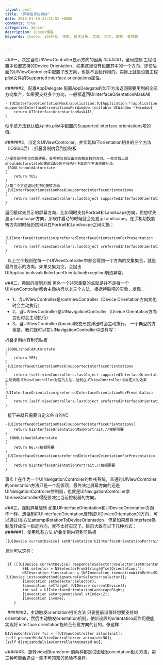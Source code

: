 ```yaml
---
layout: post
title: "屏幕旋转的奥妙"
date: 2015-01-10 23:51:52 +0800
comments: true
categories: Senior
description: iCocos博客
keywords: iCocos, iOS开发, 博客, 技术分析, 文章, 学习, 曹黎, 曹理鹏


---
```



###一，决定当前UIViewController显示方向的因素
######1，全局控制
工程设置中设置支持的Device Orientation，如果这里没有设置其中的一个方向，即使后面的UIViewController中配置了改方向，也是不会起作用的。实际上就是设置工程plist文件的Supported interface orientations属性。

######2，配置AppDelegate
配置AppDelegate的如下方法返回需要用到的全部方向集合，如果要支持多个方向，一般都返回UIInterfaceOrientationMaskAll

	- (UIInterfaceOrientationMask)application:(UIApplication *)application supportedInterfaceOrientationsForWindow:(nullable UIWindow *)window{
		return UIInterfaceOrientationMaskAll;
	}
似乎该方法默认值为Info.plist中配置的Supported interface orientations项的值。

######3，自定义UIViewController，并实现如下orientation相关的三个方法（iOS6以后）:
折叠复制内容到剪贴板

	//是否支持多方向旋转屏，会考察当前设备方向和支持的方向。一些文档上说shouldAutorotate如果返回NO则不会执行下面两个方法纯属扯淡。  
	-(BOOL)shouldAutorotate  
	{  
	    return YES;  
	}  
	//第二个方法返回支持的旋转方向  
	-(UIInterfaceOrientationMask)supportedInterfaceOrientations  
	{  
	    return [self.viewControllers.lastObject supportedInterfaceOrientations];  
	}  
返回最优先显示的屏幕方向，比如同时支持Portrait和Landscape方向，但想优先显示Landscape方向，那软件启动的时候就会先显示Landscape，在手机切换旋转方向的时候仍然可以在Portrait和Landscape之间切换；  

	-(UIInterfaceOrientation)preferredInterfaceOrientationForPresentation  
	{  
	    return [self.viewControllers.lastObject preferredInterfaceOrientationForPresentation];  
	}  
 
以上三个规则在每一个UIViewController中都会得到一个方向的交集集合，就是最终显示的方向。如果交集为空，会抛出UIApplicationInvalidInterfaceOrientationException崩溃异常。

###二，典型的控制方案
另外一个非常重要的点就是并不是每一个UIViewController都会主动执行以上三个方法，根据特酷吧的实验，发现：

* 1，当UIViewController是rootViewController（Device Orientation方向变化时会主动执行）
* 2，当UIViewController是UINavigationController（Device Orientation方向变化时会主动执行）
* 3，当UIViewController以modal模态形式弹出时会主动执行。
一个典型的方案是，我们就可以在UINavigationController中这样写：

折叠复制内容到剪贴板

	-(BOOL)shouldAutorotate  
	{  
	    return YES;  
	}  
	-(UIInterfaceOrientationMask)supportedInterfaceOrientations  
	{  
	    return [self.viewControllers.lastObject supportedInterfaceOrientations];//主动调用UIViewController对应的方法，达到在UIViewController中自定义的效果  
	}  
	-(UIInterfaceOrientation)preferredInterfaceOrientationForPresentation  
	{  
	    return [self.viewControllers.lastObject preferredInterfaceOrientationForPresentation];  
	}  
 
接下来就只需要自定义各自的VC

	-(UIInterfaceOrientationMask)supportedInterfaceOrientations{
	    return UIInterfaceOrientationMaskPortrait;//根据需要
	}
	- (BOOL)shouldAutorotate
	{
	    return NO;//根据需要
	}
	-(UIInterfaceOrientation)preferredInterfaceOrientationForPresentation
	{
	    return UIInterfaceOrientationPortrait;//根据需要
	}
事实上在作为一个UINavigationController的堆栈系统，普通的UIViewController的orientation方法只是一个配置项，最终决定屏幕方向的还是UINavigationController控制器，也就是UINavigationController拿UIViewController得配置决定当前控制器的方向。

###三，强制屏幕旋转
如果UIInterfaceOrientation和UIDeviceOrientation方向不一样，想强制将UIInterfaceOrientation旋转成UIDeviceOrientation的方向，可以通过l类方法attemptRotationToDeviceOrientation，但是如果想将interface强制旋转成任一指定方向，就不太好实现了。目前大致有以下几种方式：
######1，使用私有方法
折叠复制内容到剪贴板

	[[UIDevice currentDevice] setOrientation:UIInterfaceOrientationPortrait];  
具体可以这样：  
			
			 if ([[UIDevice currentDevice] respondsToSelector:@selector(setOrientation:)]) {  
	        SEL selector = NSSelectorFromString(@"setOrientation:");  
	        NSInvocation *invocation = [NSInvocation invocationWithMethodSignature:[UIDevice instanceMethodSignatureForSelector:selector]];  
	        [invocation setSelector:selector];  
	        [invocation setTarget:[UIDevice currentDevice]];  
	        int val = UIInterfaceOrientationLandscapeRight;  
	        [invocation setArgument:&val atIndex:2];  
	        [invocation invoke];  
	    }  
 
######2，主动触发orientation相关方法
只要提前设置好想要支持的orientation，然后主动触发orientation机制，使新设置的orientation起作用便能实现将 interface orientation旋转至任意方向的目的。像这样：

	UIViewController *vc = [[UIViewController alloc]init]; 
	[self presentModalViewController:vc animated:NO]; 
	[self dismissModalViewControllerAnimated:NO]; 

######3、旋转view的transform
前两种都是试图触发orientation相关方法，第三种可能会造成一些不可预知的风险不推荐。